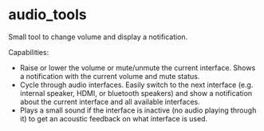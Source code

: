 # audio_tools

Small tool to change volume and display a notification.

Capabilities:

* Raise or lower the volume or mute/unmute the current interface.
  Shows a notification with the current volume and mute status.
* Cycle through audio interfaces.
  Easily switch to the next interface (e.g. internal speaker, HDMI, or bluetooth speakers) and show a notification about the current interface and all available interfaces.
* Plays a small sound if the interface is inactive (no audio playing through it) to get an acoustic feedback on what interface is used.
